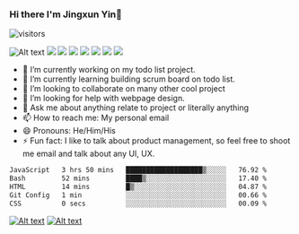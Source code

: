 ### Hi there I'm Jingxun Yin👋

![visitors](https://visitor-badge.glitch.me/badge?page_id=jxyin0513.visitor-badge)




![Alt text](https://img.shields.io/badge/Python-3776AB.svg?style=for-the-badge&logo=Python&logoColor=white)
![](https://img.shields.io/badge/JavaScript-F7DF1E.svg?style=for-the-badge&logo=JavaScript&logoColor=black)
![](https://img.shields.io/badge/Flask-000000.svg?style=for-the-badge&logo=Flask&logoColor=white)
![](https://img.shields.io/badge/React-61DAFB.svg?style=for-the-badge&logo=React&logoColor=black)
![](https://img.shields.io/badge/Redux-764ABC.svg?style=for-the-badge&logo=Redux&logoColor=white)
![](https://img.shields.io/badge/HTML5-E34F26.svg?style=for-the-badge&logo=HTML5&logoColor=white)
![](https://img.shields.io/badge/CSS3-1572B6.svg?style=for-the-badge&logo=CSS3&logoColor=white)
![](https://img.shields.io/badge/PostgreSQL-4169E1.svg?style=for-the-badge&logo=PostgreSQL&logoColor=white)


- 🔭 I’m currently working on my todo list project.
- 🌱 I’m currently learning building scrum board on todo list.
- 👯 I’m looking to collaborate on many other cool project
- 🤔 I’m looking for help with webpage design.
- 💬 Ask me about anything relate to project or literally anything
- 📫 How to reach me: My personal email
- 😄 Pronouns: He/Him/His
- ⚡ Fun fact: I like to talk about product management, so feel free to shoot me email and talk about any UI, UX.



<!--START_SECTION:waka-->

```txt
JavaScript   3 hrs 50 mins   ███████████████████▒░░░░░   76.92 %
Bash         52 mins         ████▒░░░░░░░░░░░░░░░░░░░░   17.40 %
HTML         14 mins         █▒░░░░░░░░░░░░░░░░░░░░░░░   04.87 %
Git Config   1 min           ░░░░░░░░░░░░░░░░░░░░░░░░░   00.66 %
CSS          0 secs          ░░░░░░░░░░░░░░░░░░░░░░░░░   00.09 %
```

<!--END_SECTION:waka-->




[![Alt text](https://camo.githubusercontent.com/ab157f6775de79be0a1001ed37be1ec4ec4529a9de146f306700d725aea9bce5/68747470733a2f2f696d672e736869656c64732e696f2f62616467652f4769744875622d3138313731372e7376673f7374796c653d666f722d7468652d6261646765266c6f676f3d476974487562266c6f676f436f6c6f723d7768697465)](https://github.com/jxyin0513)
[![Alt text](https://img.shields.io/badge/LinkedIn-0A66C2.svg?style=for-the-badge&logo=LinkedIn&logoColor=white)](https://www.linkedin.com/in/jingxun-yin-30397b156/)



<!--
**jxyin0513/jxyin0513** is a ✨ _special_ ✨ repository because its `README.md` (this file) appears on your GitHub profile.

Here are some ideas to get you started:

- 🔭 I’m currently working on ...
- 🌱 I’m currently learning ...
- 👯 I’m looking to collaborate on ...
- 🤔 I’m looking for help with ...
- 💬 Ask me about ...
- 📫 How to reach me: ...
- 😄 Pronouns: ...
- ⚡ Fun fact: ...
-->
